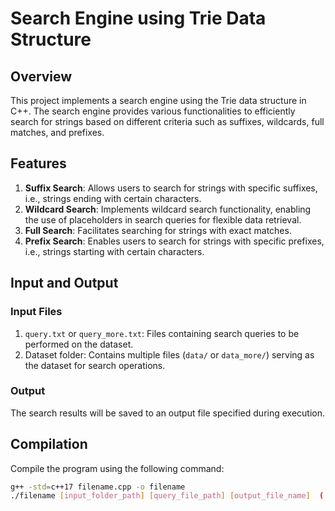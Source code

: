 # Search Engine using Trie Data Structure

## Overview

This project implements a search engine using the Trie data structure in C++. The search engine provides various functionalities to efficiently search for strings based on different criteria such as suffixes, wildcards, full matches, and prefixes.

## Features

1. **Suffix Search**: Allows users to search for strings with specific suffixes, i.e., strings ending with certain characters.
2. **Wildcard Search**: Implements wildcard search functionality, enabling the use of placeholders in search queries for flexible data retrieval.
3. **Full Search**: Facilitates searching for strings with exact matches.
4. **Prefix Search**: Enables users to search for strings with specific prefixes, i.e., strings starting with certain characters.

## Input and Output

### Input Files

1. `query.txt` or `query_more.txt`: Files containing search queries to be performed on the dataset.
2. Dataset folder: Contains multiple files (`data/` or `data_more/`) serving as the dataset for search operations.

### Output

The search results will be saved to an output file specified during execution.

## Compilation

Compile the program using the following command:

```bash
g++ -std=c++17 filename.cpp -o filename
./filename [input_folder_path] [query_file_path] [output_file_name]  ( ./filename data query.txt output.txt)

